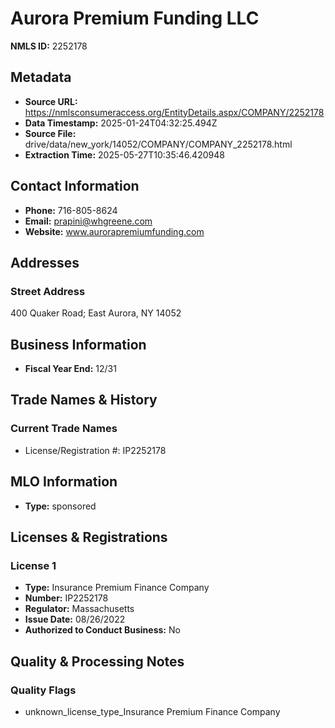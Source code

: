 # Aurora Premium Funding LLC

**NMLS ID:** 2252178

## Metadata
- **Source URL:** https://nmlsconsumeraccess.org/EntityDetails.aspx/COMPANY/2252178
- **Data Timestamp:** 2025-01-24T04:32:25.494Z
- **Source File:** drive/data/new_york/14052/COMPANY/COMPANY_2252178.html
- **Extraction Time:** 2025-05-27T10:35:46.420948

## Contact Information
- **Phone:** 716-805-8624
- **Email:** prapini@whgreene.com
- **Website:** www.aurorapremiumfunding.com

## Addresses
### Street Address
400 Quaker Road; East Aurora, NY 14052

## Business Information
- **Fiscal Year End:** 12/31

## Trade Names & History
### Current Trade Names
- License/Registration #: IP2252178

## MLO Information
- **Type:** sponsored

## Licenses & Registrations

### License 1
- **Type:** Insurance Premium Finance Company
- **Number:** IP2252178
- **Regulator:** Massachusetts
- **Issue Date:** 08/26/2022
- **Authorized to Conduct Business:** No

## Quality & Processing Notes
### Quality Flags
- unknown_license_type_Insurance Premium Finance Company
